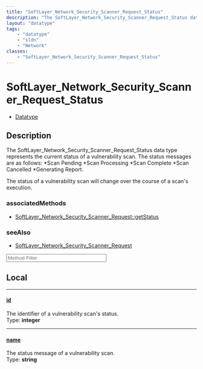 ```yaml
---
title: "SoftLayer_Network_Security_Scanner_Request_Status"
description: "The SoftLayer_Network_Security_Scanner_Request_Status data type represents the current status of a vulnerability scan. T... "
layout: "datatype"
tags:
    - "datatype"
    - "sldn"
    - "Network"
classes:
    - "SoftLayer_Network_Security_Scanner_Request_Status"
---
```


# SoftLayer_Network_Security_Scanner_Request_Status
<div id='service-datatype'>
    <ul id='sldn-reference-tabs'>
        <li id='datatype'> <a href='/reference/datatypes/SoftLayer_Network_Security_Scanner_Request_Status' >Datatype</a></li>
    </ul>
</div>

## Description 
The SoftLayer_Network_Security_Scanner_Request_Status data type represents the current status of a vulnerability scan. The status messages are as follows: 
*Scan Pending
*Scan Processing
*Scan Complete
*Scan Cancelled
*Generating Report.


The status of a vulnerability scan will change over the course of a scan's execution. 


### associatedMethods

*  [SoftLayer_Network_Security_Scanner_Request::getStatus](/reference/services/SoftLayer_Network_Security_Scanner_Request/getStatus )



### seeAlso

* [SoftLayer_Network_Security_Scanner_Request](/reference/datatypes/SoftLayer_Network_Security_Scanner_Request )




<!-- Service Filer BEGIN -->
<div class="view-filters">
        <div class="clearfix">
            <div class="search-input-box">
                <input placeholder="Method Filter" onkeyup="titleSearch(inputId='prop-input', divId='properties', elementClass='prop-row')" 
                    type="text" id="prop-input" value="" size="30" maxlength="128" class="form-text">
            </div>
        </div>
</div>
<!-- Service Filer END -->

<div id="properties" class="content">
<div id="localProperties" class="prop-content" >

## Local
-----
[id]: #id
#### [id]
The identifier of a vulnerability scan's status.  
<span class="type-label">Type: </span>**integer**

-----
[name]: #name
#### [name]
The status message of a vulnerability scan.  
<span class="type-label">Type: </span>**string**

</div>
<!-- LOCAL PROPERTY END -->

</div>


